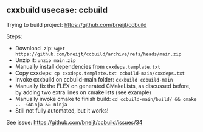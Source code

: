## cxxbuild usecase: ccbuild

Trying to build project: https://github.com/bneijt/ccbuild

Steps:

- Download .zip: `wget https://github.com/bneijt/ccbuild/archive/refs/heads/main.zip`
- Unzip it: `unzip main.zip`
- Manually install dependencies from `cxxdeps.template.txt`
- Copy cxxdeps: `cp cxxdeps.template.txt ccbuild-main/cxxdeps.txt`
- Invoke cxxbuild on ccbuild-main folder: `cxxbuild ccbuild-main`
- Manually fix the FLEX on generated CMakeLists, as discussed before, by adding two extra lines on cmakelists (see example)
- Manually invoke cmake to finish build: `cd ccbuild-main/build/ && cmake .. -GNinja && ninja`
- Still not fully automated, but it works!

See issue: https://github.com/bneijt/ccbuild/issues/34
